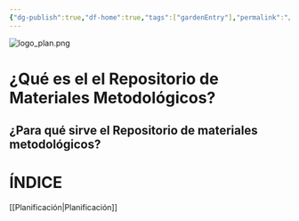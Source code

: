 ```yaml
---
{"dg-publish":true,"df-home":true,"tags":["gardenEntry"],"permalink":"/bienvenida/","dgPassFrontmatter":true,"noteIcon":"","updated":"2025-06-16T09:05:37.971-04:00"}
---
```


![logo_plan.png](/img/user/Imagenes/logo_plan.png)
# ¿Qué es el el Repositorio de Materiales Metodológicos?

## ¿Para qué sirve el Repositorio de materiales metodológicos?

# ÍNDICE


[[Planificación\|Planificación]]